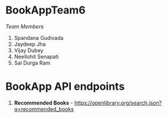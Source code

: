# BookAppTeam6
*Team Members*
1. Spandana Gudivada
2. Jaydeep Jha
3. Vijay Dubey
4. Neellohit Senapati
5. Sai Durga Ram

# BookApp API endpoints
1. **Recommended Books** - https://openlibrary.org/search.json?q=recommended_books
